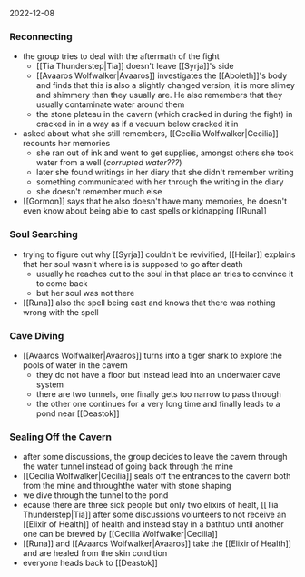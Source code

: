 2022-12-08

### Reconnecting
- the group tries to deal with the aftermath of the fight
	- [[Tia Thunderstep|Tia]] doesn't leave [[Syrja]]'s side
	- [[Avaaros Wolfwalker|Avaaros]] investigates the [[Aboleth]]'s body and finds that this is also a slightly changed version, it is more slimey and shimmery than they usually are. He also remembers that they usually contaminate water around them
	- the stone plateau in the cavern (which cracked in during the fight) in cracked in in a way as if a vacuum below cracked it in
- asked about what she still remembers, [[Cecilia Wolfwalker|Cecilia]] recounts her memories
	- she ran out of ink and went to get supplies, amongst others she took water from a well (*corrupted water???*)
	- later she found writings in her diary that she didn't remember writing
	- something communicated with her through the writing in the diary
	- she doesn't remember much else
- [[Gormon]] says that he also doesn't have many memories, he doesn't even know about being able to cast spells or kidnapping [[Runa]]

### Soul Searching
- trying to figure out why [[Syrja]] couldn't be revivified, [[Heilar]] explains that her soul wasn't where is is supposed to go after death 
	- usually he reaches out to the soul in that place an tries to convince it to come back
	- but her soul was not there
- [[Runa]] also the spell being cast and knows that there was nothing wrong with the spell

### Cave Diving
- [[Avaaros Wolfwalker|Avaaros]] turns into a tiger shark to explore the pools of water in the cavern
	- they do not have a floor but instead lead into an underwater cave system
	- there are two tunnels, one finally gets too narrow to pass through
	- the other one continues for a very long time and finally leads to a pond near [[Deastok]]

### Sealing Off the Cavern
- after some discussions, the group decides to leave the cavern through the water tunnel instead of going back through the mine
- [[Cecilia Wolfwalker|Cecilia]] seals off the entrances to the cavern both from the mine and throughthe water with stone shaping
- we dive through the tunnel to the pond
- ecause there are three sick people but only two elixirs of healt, [[Tia Thunderstep|Tia]] after some discussions volunteers to not receive an [[Elixir of Health]] of health and instead stay in a bathtub until another one can be brewed by [[Cecilia Wolfwalker|Cecilia]]
- [[Runa]] and [[Avaaros Wolfwalker|Avaaros]] take the [[Elixir of Health]] and are healed from the skin condition
- everyone heads back to [[Deastok]]